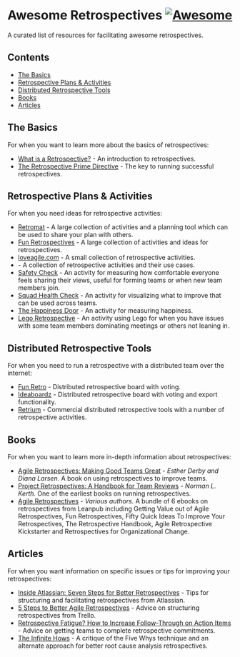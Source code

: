 # Awesome Retrospectives [![Awesome](https://cdn.rawgit.com/sindresorhus/awesome/d7305f38d29fed78fa85652e3a63e154dd8e8829/media/badge.svg)](https://github.com/sindresorhus/awesome)

A curated list of resources for facilitating awesome retrospectives.

## Contents

* [The Basics](#the-basics)
* [Retrospective Plans & Activities](#retrospective-plans-&-activities)
* [Distributed Retrospective Tools](#distributed-retrospective-tools)
* [Books](#books)
* [Articles](#articles)

## The Basics

For when you want to learn more about the basics of retrospectives:

* [What is a Retrospective?](http://finding-marbles.com/retr-o-mat/what-is-a-retrospective/) - An introduction to retrospectives.
* [The Retrospective Prime Directive](http://www.retrospectives.com/pages/retroPrimeDirective.html) - The key to running successful retrospectives.

## Retrospective Plans & Activities

For when you need ideas for retrospective activities:

* [Retromat](https://plans-for-retrospectives.com/en/) - A large collection of activities and a planning tool which can be used to share your plan with others.
* [Fun Retrospectives](http://www.funretrospectives.com) - A large collection of activities and ideas for retrospectives.
* [loveagile.com](http://loveagile.com) - A small collection of retrospective activities.
* [](http://retrospectivewiki.org/index.php?title=Retrospective_Plans) - A collection of retrospective activities and their use cases.
* [Safety Check](http://www.akashb.com/blog/2012/05/28/agile-retrospectives-the-safety-check/) - An activity for measuring how comfortable everyone feels sharing their views, useful for forming teams or when new team members join.
* [Squad Health Check](https://labs.spotify.com/2014/09/16/squad-health-check-model/) - An activity for visualizing what to improve that can be used across teams.
* [The Happiness Door](https://www.happymelly.com/the-happiness-door-bring-your-own-bottle/) - An activity for measuring happiness.
* [Lego Retrospective](http://www.growingagile.co.za/2017/03/guest-post-lego-retrospective/) - An activity using Lego for when you have issues with some team members dominating meetings or others not leaning in.

## Distributed Retrospective Tools

For when you need to run a retrospective with a distributed team over the internet:

* [Fun Retro](http://funretro.github.io/distributed/) - Distributed retrospective board with voting.
* [Ideaboardz](http://www.ideaboardz.com) - Distributed retrospective board with voting and export functionality.
* [Retrium](https://www.retrium.com) - Commercial distributed retrospective tools with a number of retrospective activities.

## Books

For when you want to learn more in-depth information about retrospectives:

* [Agile Retrospectives: Making Good Teams Great](https://pragprog.com/book/dlret/agile-retrospectives) - *Esther Derby and Diana Larsen.* A book on using retrospectives to improve teams.
* [Project Retrospectives: A Handbook for Team Reviews](http://www.dorsethouse.com/books/pr.html) - *Norman L. Kerth.* One of the earliest books on running retrospectives.
* [Agile Retrospectives](https://leanpub.com/b/agileretrospectives) - *Various authors.* A bundle of 6 ebooks on retrospectives from Leanpub including Getting Value out of Agile Retrospectives, Fun Retrospectives, Fifty Quick Ideas To Improve Your Retrospectives, The Retrospective Handbook, Agile Retrospective Kickstarter and Retrospectives for Organizational Change.

## Articles

For when you want information on specific issues or tips for improving your retrospectives:

* [Inside Atlassian: Seven Steps for Better Retrospectives](https://www.atlassian.com/blog/agile/retrospectives-atlassian) - Tips for structuring and facilitating retrospectives from Atlassian.
* [5 Steps to Better Agile Retrospectives](https://blog.trello.com/the-5-steps-to-better-team-retrospectives) - Advice on structuring retrospectives from Trello.
* [Retrospective Fatigue? How to Increase Follow-Through on Action Items](http://finding-marbles.com/2012/04/25/retrospective-fatigue-how-to-increase-follow-through-action-items/) - Advice on getting teams to complete retrospective commitments.
* [The Infinite Hows](https://www.oreilly.com/ideas/the-infinite-hows) - A critique of the Five Whys technique and an alternate approach for better root cause analysis retrospectives.
